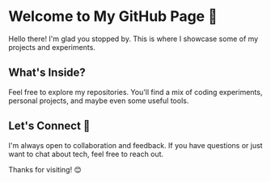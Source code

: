 # Welcome to My GitHub Page 🌟
Hello there! I'm glad you stopped by. This is where I showcase some of my projects and experiments.

## What's Inside?
Feel free to explore my repositories. You'll find a mix of coding experiments, personal projects, and maybe even some useful tools.

## Let's Connect 🤝
I'm always open to collaboration and feedback. If you have questions or just want to chat about tech, feel free to reach out.

Thanks for visiting! 😊
